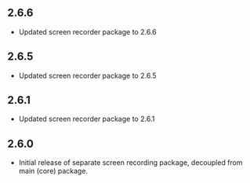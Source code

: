 ## 2.6.6

* Updated screen recorder package to 2.6.6

## 2.6.5

* Updated screen recorder package to 2.6.5

## 2.6.1

* Updated screen recorder package to 2.6.1

## 2.6.0

* Initial release of separate screen recording package, decoupled from main (core) package.

